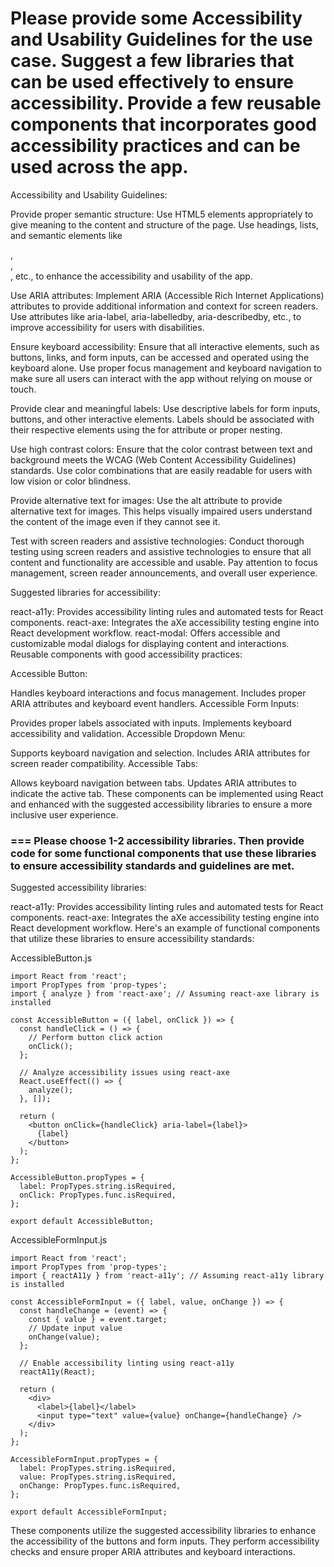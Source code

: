Please provide some Accessibility and Usability Guidelines for the use case. 
Suggest a few libraries that can be used effectively to ensure accessibility. 
Provide a few reusable components that incorporates good accessibility practices and can be used across the app. 
===

Accessibility and Usability Guidelines:

Provide proper semantic structure: Use HTML5 elements appropriately to give meaning to the content and structure of the page. Use headings, lists, and semantic elements like <nav>, <main>, <article>, etc., to enhance the accessibility and usability of the app.

Use ARIA attributes: Implement ARIA (Accessible Rich Internet Applications) attributes to provide additional information and context for screen readers. Use attributes like aria-label, aria-labelledby, aria-describedby, etc., to improve accessibility for users with disabilities.

Ensure keyboard accessibility: Ensure that all interactive elements, such as buttons, links, and form inputs, can be accessed and operated using the keyboard alone. Use proper focus management and keyboard navigation to make sure all users can interact with the app without relying on mouse or touch.

Provide clear and meaningful labels: Use descriptive labels for form inputs, buttons, and other interactive elements. Labels should be associated with their respective elements using the for attribute or proper nesting.

Use high contrast colors: Ensure that the color contrast between text and background meets the WCAG (Web Content Accessibility Guidelines) standards. Use color combinations that are easily readable for users with low vision or color blindness.

Provide alternative text for images: Use the alt attribute to provide alternative text for images. This helps visually impaired users understand the content of the image even if they cannot see it.

Test with screen readers and assistive technologies: Conduct thorough testing using screen readers and assistive technologies to ensure that all content and functionality are accessible and usable. Pay attention to focus management, screen reader announcements, and overall user experience.

Suggested libraries for accessibility:

react-a11y: Provides accessibility linting rules and automated tests for React components.
react-axe: Integrates the aXe accessibility testing engine into React development workflow.
react-modal: Offers accessible and customizable modal dialogs for displaying content and interactions.
Reusable components with good accessibility practices:

Accessible Button:

Handles keyboard interactions and focus management.
Includes proper ARIA attributes and keyboard event handlers.
Accessible Form Inputs:

Provides proper labels associated with inputs.
Implements keyboard accessibility and validation.
Accessible Dropdown Menu:

Supports keyboard navigation and selection.
Includes ARIA attributes for screen reader compatibility.
Accessible Tabs:

Allows keyboard navigation between tabs.
Updates ARIA attributes to indicate the active tab.
These components can be implemented using React and enhanced with the suggested accessibility libraries to ensure a more inclusive user experience.

===
Please choose 1-2 accessibility libraries. Then provide code for some functional components that use these libraries to ensure accessibility standards and guidelines are met.
===

Suggested accessibility libraries:

react-a11y: Provides accessibility linting rules and automated tests for React components.
react-axe: Integrates the aXe accessibility testing engine into React development workflow.
Here's an example of functional components that utilize these libraries to ensure accessibility standards:

AccessibleButton.js

```tsx
import React from 'react';
import PropTypes from 'prop-types';
import { analyze } from 'react-axe'; // Assuming react-axe library is installed

const AccessibleButton = ({ label, onClick }) => {
  const handleClick = () => {
    // Perform button click action
    onClick();
  };

  // Analyze accessibility issues using react-axe
  React.useEffect(() => {
    analyze();
  }, []);

  return (
    <button onClick={handleClick} aria-label={label}>
      {label}
    </button>
  );
};

AccessibleButton.propTypes = {
  label: PropTypes.string.isRequired,
  onClick: PropTypes.func.isRequired,
};

export default AccessibleButton;
```

AccessibleFormInput.js

```tsx
import React from 'react';
import PropTypes from 'prop-types';
import { reactA11y } from 'react-a11y'; // Assuming react-a11y library is installed

const AccessibleFormInput = ({ label, value, onChange }) => {
  const handleChange = (event) => {
    const { value } = event.target;
    // Update input value
    onChange(value);
  };

  // Enable accessibility linting using react-a11y
  reactA11y(React);

  return (
    <div>
      <label>{label}</label>
      <input type="text" value={value} onChange={handleChange} />
    </div>
  );
};

AccessibleFormInput.propTypes = {
  label: PropTypes.string.isRequired,
  value: PropTypes.string.isRequired,
  onChange: PropTypes.func.isRequired,
};

export default AccessibleFormInput;
```

These components utilize the suggested accessibility libraries to enhance the accessibility of the buttons and form inputs. They perform accessibility checks and ensure proper ARIA attributes and keyboard interactions.